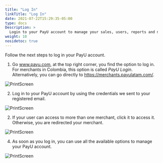 ```yaml
---
title: "Log In"
linkTitle: "Log In"
date: 2021-07-22T15:29:35-05:00
type: docs
Description: >
  Login to your PayU account to manage your sales, users, reports and make transfers.
weight: 10
nosidetoc: true
---
```


Follow the next steps to log in your PayU account.

1. Go www.payu.com, at the top right corner, you find the option to log in. For merchants in Colombia, this option is called _PayU Login_.<br>Alternatively, you can go directly to https://merchants.payulatam.com/.

![PrintScreen](/assets/Login1_en.png)

2. Log in to your PayU account by using the credentials we sent to your registered email.

![PrintScreen](/assets/Login3_en.png)

2. If your user can access to more than one merchant, click it to access it. Otherwise, you are redirected your merchant.

![PrintScreen](/assets/Login4_en.png)

4. As soon as you log in, you can use all the available options to manage your PayU account.

![PrintScreen](/assets/Login2_en.png)